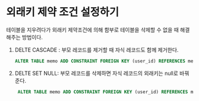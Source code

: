 # 외래키 제약 조건 설정하기

테이블을 지우려다가 외래키 제약조건에 의해 함부로 테이블을 삭제할 수 없을 때 해결해주는 방법이다.
1. DELTE CASCADE : 부모 레코드를 제거할 때 자식 레코드도 함께 제거한다.
    ```sql
    ALTER TABLE memo ADD CONSTRAINT FOREIGN KEY (user_id) REFERENCES members(user_id) ON DELETE CASCADE;
    ```
2. DELTE SET NULL: 부모 레코드를 삭제하면 자식 레코드의 외래키는 null로 바꿔준다.
   ```sql
    ALTER TABLE memo ADD CONSTRAINT FOREIGN KEY (user_id) REFERENCES members(user_id) ON DELETE SET NULL;
    ```
